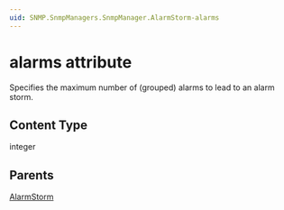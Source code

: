 ```yaml
---
uid: SNMP.SnmpManagers.SnmpManager.AlarmStorm-alarms
---
```


# alarms attribute

Specifies the maximum number of (grouped) alarms to lead to an alarm storm.

## Content Type

integer

## Parents

[AlarmStorm](xref:SNMP.SnmpManagers.SnmpManager.AlarmStorm)
